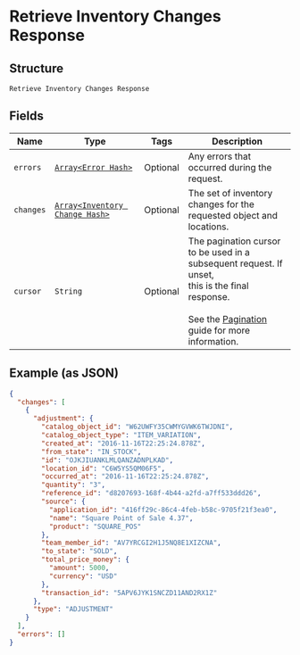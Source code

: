 
# Retrieve Inventory Changes Response

## Structure

`Retrieve Inventory Changes Response`

## Fields

| Name | Type | Tags | Description |
|  --- | --- | --- | --- |
| `errors` | [`Array<Error Hash>`](/doc/models/error.md) | Optional | Any errors that occurred during the request. |
| `changes` | [`Array<Inventory Change Hash>`](/doc/models/inventory-change.md) | Optional | The set of inventory changes for the requested object and locations. |
| `cursor` | `String` | Optional | The pagination cursor to be used in a subsequent request. If unset,<br>this is the final response.<br><br>See the [Pagination](https://developer.squareup.com/docs/working-with-apis/pagination) guide for more information. |

## Example (as JSON)

```json
{
  "changes": [
    {
      "adjustment": {
        "catalog_object_id": "W62UWFY35CWMYGVWK6TWJDNI",
        "catalog_object_type": "ITEM_VARIATION",
        "created_at": "2016-11-16T22:25:24.878Z",
        "from_state": "IN_STOCK",
        "id": "OJKJIUANKLMLQANZADNPLKAD",
        "location_id": "C6W5YS5QM06F5",
        "occurred_at": "2016-11-16T22:25:24.878Z",
        "quantity": "3",
        "reference_id": "d8207693-168f-4b44-a2fd-a7ff533ddd26",
        "source": {
          "application_id": "416ff29c-86c4-4feb-b58c-9705f21f3ea0",
          "name": "Square Point of Sale 4.37",
          "product": "SQUARE_POS"
        },
        "team_member_id": "AV7YRCGI2H1J5NQ8E1XIZCNA",
        "to_state": "SOLD",
        "total_price_money": {
          "amount": 5000,
          "currency": "USD"
        },
        "transaction_id": "5APV6JYK1SNCZD11AND2RX1Z"
      },
      "type": "ADJUSTMENT"
    }
  ],
  "errors": []
}
```

